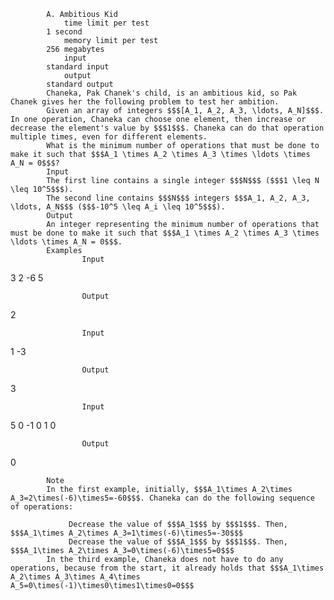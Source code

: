 			A. Ambitious Kid
				time limit per test
			1 second
				memory limit per test
			256 megabytes
				input
			standard input
				output
			standard output
			Chaneka, Pak Chanek's child, is an ambitious kid, so Pak Chanek gives her the following problem to test her ambition.
			Given an array of integers $$$[A_1, A_2, A_3, \ldots, A_N]$$$. In one operation, Chaneka can choose one element, then increase or decrease the element's value by $$$1$$$. Chaneka can do that operation multiple times, even for different elements.
			What is the minimum number of operations that must be done to make it such that $$$A_1 \times A_2 \times A_3 \times \ldots \times A_N = 0$$$?
			Input
			The first line contains a single integer $$$N$$$ ($$$1 \leq N \leq 10^5$$$).
			The second line contains $$$N$$$ integers $$$A_1, A_2, A_3, \ldots, A_N$$$ ($$$-10^5 \leq A_i \leq 10^5$$$).
			Output
			An integer representing the minimum number of operations that must be done to make it such that $$$A_1 \times A_2 \times A_3 \times \ldots \times A_N = 0$$$.
			Examples
					Input
					
3
2 -6 5

					Output
					
2

					Input
					
1
-3

					Output
					
3

					Input
					
5
0 -1 0 1 0

					Output
					
0

			Note
			In the first example, initially, $$$A_1\times A_2\times A_3=2\times(-6)\times5=-60$$$. Chaneka can do the following sequence of operations:
			 
				 Decrease the value of $$$A_1$$$ by $$$1$$$. Then, $$$A_1\times A_2\times A_3=1\times(-6)\times5=-30$$$ 
				 Decrease the value of $$$A_1$$$ by $$$1$$$. Then, $$$A_1\times A_2\times A_3=0\times(-6)\times5=0$$$ 
			In the third example, Chaneka does not have to do any operations, because from the start, it already holds that $$$A_1\times A_2\times A_3\times A_4\times A_5=0\times(-1)\times0\times1\times0=0$$$
